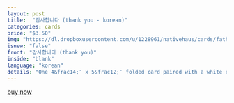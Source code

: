 ```yaml
---
layout: post
title:  "감사합니다 (thank you - korean)"
categories: cards
price: "$3.50"
img: "https://dl.dropboxusercontent.com/u/1228961/nativehaus/cards/fathersday2014/k-thankyou.jpg"
isnew: "false"
front: "감사합니다 (thank you)"
inside: "blank"
language: "korean"
details: "One 4&frac14;″ x 5&frac12;″ folded card paired with a white envelope."
---
```


<a href="https://gum.co/PzIh" class="button button--green">buy now</a> <script type="text/javascript" src="https://gumroad.com/js/gumroad.js"></script>